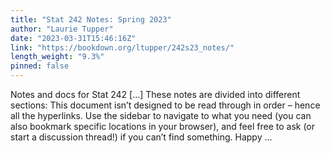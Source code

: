 ```yaml
---
title: "Stat 242 Notes: Spring 2023"
author: "Laurie Tupper"
date: "2023-03-31T15:46:16Z"
link: "https://bookdown.org/ltupper/242s23_notes/"
length_weight: "9.3%"
pinned: false
---
```


Notes and docs for Stat 242 [...] These notes are divided into different sections: This document isn’t designed to be read through in order – hence all the hyperlinks. Use the sidebar to navigate to what you need (you can also bookmark specific locations in your browser), and feel free to ask (or start a discussion thread!) if you can’t find something. Happy ...
